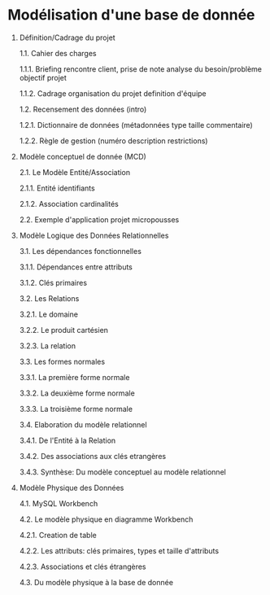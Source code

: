 # Modélisation d'une base de donnée

1. Définition/Cadrage du projet

   1.1. Cahier des charges
   
   	1.1.1. Briefing
       	       rencontre client, prise de note
       	       analyse du besoin/problème
       	       objectif projet
	       
	1.1.2. Cadrage
       	       organisation du projet
       	       definition d'équipe
	       
   1.2. Recensement des données
   	(intro)
	
	1.2.1. Dictionnaire de données
       		(métadonnées
      		 type
      		 taille
      		 commentaire)
		 
	1.2.2. Règle de gestion
       	       (numéro
       	       description
       	       restrictions)
	       
2. Modèle conceptuel de donnée (MCD)

   2.1. Le Modèle Entité/Association
   
   	2.1.1. Entité
      	       identifiants
	       
	2.1.2. Association
       	       cardinalités
	       
   2.2. Exemple d'application
   	  projet micropousses
	  
3. Modèle Logique des Données Relationnelles

   3.1. Les dépendances fonctionnelles
   
   	3.1.1. Dépendances entre attributs
	
	3.1.2. Clés primaires
	
   3.2. Les Relations
   
   	3.2.1. Le domaine
	
	3.2.2. Le produit cartésien
	
	3.2.3. La relation
	
   3.3. Les formes normales
   
   	3.3.1. La première forme normale
	
	3.3.2. La deuxième forme normale
	
	3.3.3. La troisième forme normale
	
   3.4. Elaboration du modèle relationnel
   
   	3.4.1. De l'Entité à la Relation
	
	3.4.2. Des associations aux clés etrangères
	
	3.4.3. Synthèse: Du modèle conceptuel au modèle relationnel
	
4. Modèle Physique des Données

   4.1. MySQL Workbench
   
   4.2. Le modèle physique en diagramme Workbench
   
   	4.2.1. Creation de table
	
	4.2.2. Les attributs: clés primaires, types et taille d'attributs
	
	4.2.3. Associations et clés étrangères
	
   4.3. Du modèle physique à la base de donnée


